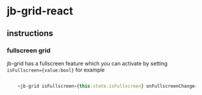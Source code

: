 # jb-grid-react

## instructions

### fullscreen grid

jb-grid has a fullscreen feature which you can activate by setting `isFullscreen={value:bool}` for example

```js

    <jb-grid isFullscreen={this.state.isFullscreen} onFullscreenChange={(newValue)=>this.setState({isFullscreen : newValue})}>

```

